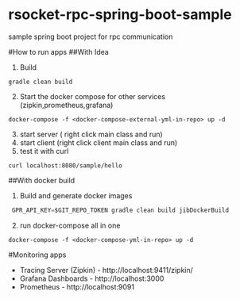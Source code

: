 # rsocket-rpc-spring-boot-sample
sample spring boot project for rpc communication


#How to run apps
##With Idea
1. Build
```
gradle clean build
```
2. Start the docker compose for other services (zipkin,prometheus,grafana)
```docker
docker-compose -f <docker-compose-external-yml-in-repo> up -d
``` 
3. start server ( right click main class and run)
4. start client (right click client main class and run)
5. test it with curl
```
curl localhost:8080/sample/hello
```

##With docker build

1. Build and generate docker images

```groovy
 GPR_API_KEY=$GIT_REPO_TOKEN gradle clean build jibDockerBuild
```

2. run docker-compose all in one
```docker
docker-compose -f <docker-compose-yml-in-repo> up -d
```

#Monitoring apps
* Tracing Server (Zipkin) - http://localhost:9411/zipkin/
* Grafana Dashboards - http://localhost:3000
* Prometheus - http://localhost:9091 



